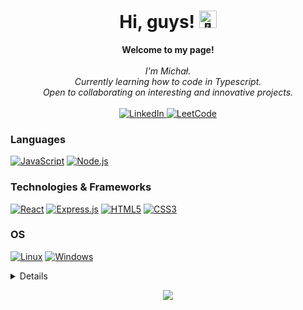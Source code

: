 <h1 align="center">Hi, guys! <img src="https://github.com/wervlad/wervlad/assets/24524555/766d336d-b87d-44ba-807c-c51de2bc6b4d" width="28px" alt="👋"></h1>

<p align="center">
    <b>Welcome to my page!</b><br><br>
    <i>
        I'm Michał.<br>
        Currently learning how to code in Typescript.<br>
        Open to collaborating on interesting and innovative projects.<br>
    </i><br>
    <a href="https://www.linkedin.com/in/michalkornela/">
        <img src="https://img.shields.io/badge/LinkedIn-blue?style=flat-square&logo=linkedin" alt="LinkedIn">
    </a>
    <a href="https://leetcode.com/TheM-Dev/">
        <img src="https://img.shields.io/badge/LeetCode-blue?style=flat-square&logo=LeetCode" alt="LeetCode">
    </a>
</p>

### Languages
[![JavaScript](https://img.shields.io/badge/javascript-black?style=for-the-badge&logo=javascript)](https://github.com/them-dev)
[![Node.js](https://img.shields.io/badge/nodejs-black?style=for-the-badge&logo=nodejs)](https://github.com/them-dev)


### Technologies & Frameworks
[![React](https://img.shields.io/badge/react-black?style=for-the-badge&logo=react)](https://github.com/wervlad)
[![Express.js](https://img.shields.io/badge/express-black?style=for-the-badge&logo=express)](https://github.com/them-dev)
[![HTML5](https://img.shields.io/badge/html5-black?style=for-the-badge&logo=html5)](https://github.com/them-dev)
[![CSS3](https://img.shields.io/badge/css3-black?style=for-the-badge&logo=css3)](https://github.com/them-dev)

### OS
[![Linux](https://img.shields.io/badge/linux-black?style=for-the-badge&logo=Linux)](https://github.com/them-dev)
[![Windows](https://img.shields.io/badge/Windows-black?style=for-the-badge&logo=Windows)](https://github.com/them-dev)

<details>
<p align="center">
  <a href="https://github.com/them-dev">
    <img src="http://github-profile-summary-cards.vercel.app/api/cards/profile-details?username=them-dev&theme=transparent" />
  </a>
  <a href="https://github.com/them-dev">
    <img src="https://github-readme-streak-stats.herokuapp.com/?user=them-dev&hide_border=true&card_width=338&theme=transparent" />
  </a>
  <a href="https://github.com/them-dev">
    <img src="http://github-profile-summary-cards.vercel.app/api/cards/stats?username=them-dev&theme=transparent" />
  </a>
  <a href="https://github.com/them-dev">
    <img src="https://github-readme-stats.vercel.app/api/top-langs/?username=them-dev&langs_count=10&exclude_repo=&hide=jupyter%20notebook,vim%20script,cmake,makefile,batchfile,emacs%20lisp,css,html&layout=default&card_width=699&hide_border=true&theme=transparent" />
  </a>
</p>
</details>

<p align="center">
  <a href="https://github.com/them-dev">
    <img src="https://komarev.com/ghpvc/?username=them-dev&color=blue&style=flat)" />
  </a>
</p>
<!--

- 🔭 I’m currently working on ...
- 🌱 I’m currently learning ...
- 👯 I’m looking to collaborate on ...
- 🤔 I’m looking for help with ...
- 💬 Ask me about ...
- 📫 How to reach me: ...
- 😄 Pronouns: ...
- ⚡ Fun fact: ...
-->
